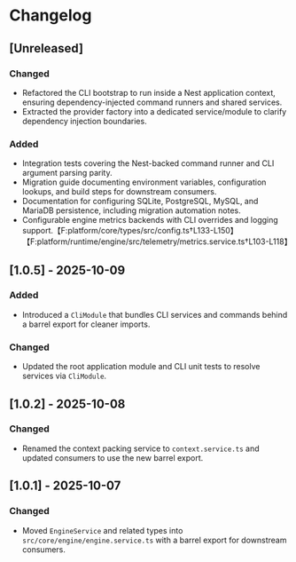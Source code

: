 # Changelog

## [Unreleased]

### Changed
- Refactored the CLI bootstrap to run inside a Nest application context, ensuring dependency-injected command runners and shared services.
- Extracted the provider factory into a dedicated service/module to clarify dependency injection boundaries.

### Added
- Integration tests covering the Nest-backed command runner and CLI argument parsing parity.
- Migration guide documenting environment variables, configuration lookups, and build steps for downstream consumers.
- Documentation for configuring SQLite, PostgreSQL, MySQL, and MariaDB persistence, including migration automation notes.
- Configurable engine metrics backends with CLI overrides and logging support.【F:platform/core/types/src/config.ts†L133-L150】【F:platform/runtime/engine/src/telemetry/metrics.service.ts†L103-L118】

## [1.0.5] - 2025-10-09

### Added
- Introduced a `CliModule` that bundles CLI services and commands behind a barrel export for cleaner imports.

### Changed
- Updated the root application module and CLI unit tests to resolve services via `CliModule`.

## [1.0.2] - 2025-10-08

### Changed
- Renamed the context packing service to `context.service.ts` and updated consumers to use the new barrel export.

## [1.0.1] - 2025-10-07

### Changed
- Moved `EngineService` and related types into `src/core/engine/engine.service.ts` with a barrel export for downstream consumers.
